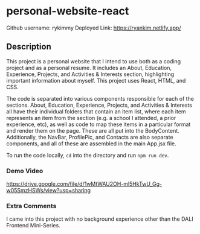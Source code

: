 # personal-website-react

Github username: rykimmy
Deployed Link: https://ryankim.netlify.app/

## Description

This project is a personal website that I intend to use both as a coding project and as a personal resume. It includes an About, Education, Experience, Projects, and Activities & Interests section, highlighting important information about myself. This project uses React, HTML, and CSS.

The code is separated into various components responsible for each of the sections. About, Education, Experience, Projects, and Activities & Interests all have their individual folders that contain an item list, where each item represents an item from the section (e.g. a school I attended, a prior experience, etc), as well as code to map these items in a particular format and render them on the page. These are all put into the BodyContent. Additionally, the NavBar, ProfilePic, and Contacts are also separate components, and all of these are assembled in the main App.jsx file.

To run the code locally, `cd` into the directory and run `npm run dev`.

### Demo Video

https://drive.google.com/file/d/1wMtWAU2OH-ml5HkTwU_Gg-w05SmzHSWs/view?usp=sharing

### Extra Comments

I came into this project with no background experience other than the DALI Frontend Mini-Series.
